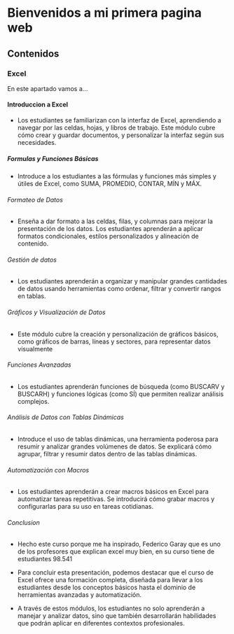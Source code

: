 # Bienvenidos a mi primera pagina web

## Contenidos

### Excel

En este apartado vamos a...
#### Introduccion a Excel
- Los estudiantes se familiarizan con la interfaz de Excel, aprendiendo a navegar por las celdas, hojas, y libros de trabajo. Este módulo cubre cómo crear y guardar documentos, y personalizar la interfaz según sus necesidades.

##### Formulas y Funciones Básicas
- Introduce a los estudiantes a las fórmulas y funciones más simples y útiles de Excel, como SUMA, PROMEDIO, CONTAR, MÍN y MÁX.
###### Formateo de Datos
- Enseña a dar formato a las celdas, filas, y columnas para mejorar la presentación de los datos. Los estudiantes aprenderán a aplicar formatos condicionales, estilos personalizados y alineación de contenido.
###### Gestión de datos
-  Los estudiantes aprenderán a organizar y manipular grandes cantidades de datos usando herramientas como ordenar, filtrar y convertir rangos en tablas.
###### Gráficos y Visualización de Datos
- Este módulo cubre la creación y personalización de gráficos básicos, como gráficos de barras, líneas y sectores, para representar datos visualmente
###### Funciones Avanzadas
- Los estudiantes aprenderán funciones de búsqueda (como BUSCARV y BUSCARH) y funciones lógicas (como SÍ) que permiten realizar análisis complejos.
######  Análisis de Datos con Tablas Dinámicas
- Introduce el uso de tablas dinámicas, una herramienta poderosa para resumir y analizar grandes volúmenes de datos. Se explicará cómo agrupar, filtrar y resumir datos dentro de las tablas dinámicas.
###### Automatización con Macros
-  Los estudiantes aprenderán a crear macros básicos en Excel para automatizar tareas repetitivas. Se introducirá cómo grabar macros y configurarlas para su uso en tareas cotidianas.
###### Conclusion
- Hecho este curso porque me ha inspirado,  Federico Garay que es uno de los profesores que explican excel muy bien, en su curso tiene de estudiantes 98.541 

- Para concluir esta presentación, podemos destacar que el curso de Excel ofrece una formación completa, diseñada para llevar a los estudiantes desde los conceptos básicos hasta el dominio de herramientas avanzadas y automatización. 

- A través de estos módulos, los estudiantes no solo aprenderán a manejar y analizar datos, sino que también desarrollarán habilidades que podrán aplicar en diferentes contextos profesionales.
